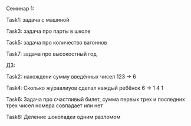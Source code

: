 Семинар 1:

Task1: задача с машиной

Task3: задача про парты в школе

Task5: задача про количество вагоннов

Task7: задача про высокостный год

ДЗ:

Task2: нахождени сумму введённых чисел 123 -> 6

Task4: Сколько журавлиуов сделал каждый ребёнок 6 -> 1 4 1

Task6: Задача про счастливый билет, сумма первых трех и последних трех чисел номера совпадает или нет

Task8: Деление шоколадки одним разломом